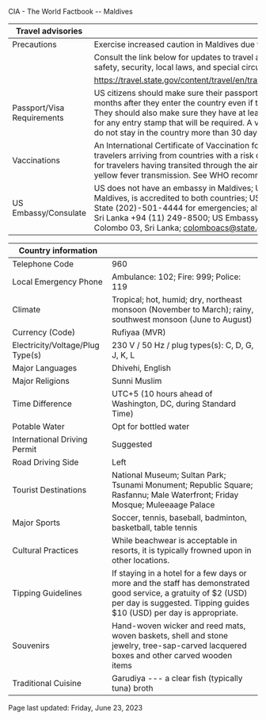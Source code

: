 CIA - The World Factbook -- Maldives

| Travel advisories | |
| --- | --- |
| Precautions | Exercise increased caution in Maldives due to terrorism. |
| | Consult the link below for updates to travel advisories and statements on safety, security, local laws, and special circumstances in this country. |
| | <https://travel.state.gov/content/travel/en/traveladvisories/traveladvisories.html> |
| Passport/Visa Requirements | US citizens should make sure their passport will not expire for at least 6 months after they enter the country even if they do not intend to stay that long. They should also make sure they have at least 1 blank page in their passport for any entry stamp that will be required. A visa is not required as long as you do not stay in the country more than 30 days. |
| Vaccinations | An International Certificate of Vaccination for yellow fever is required for travelers arriving from countries with a risk of yellow fever transmission and for travelers having transited through the airport of a country with risk of yellow fever transmission. See WHO recommendations.  <http://www.who.int/> |
| US Embassy/Consulate | US does not have an embassy in Maldives; US Ambassador to Sri Lanka and Maldives, is accredited to both countries; US citizens may call US Dept of State (202)-501-4444 for emergencies; alternate contact is the Embassy to Sri Lanka +94 (11) 249-8500; US Embassy Colombo, 210 Galle Road, Colombo 03, Sri Lanka; colomboacs@state.gov; https://lk.usembassy.gov/ |

| Country information |  |
| --- | --- |
| Telephone Code | 960 |
| Local Emergency Phone | Ambulance: 102; Fire: 999; Police: 119 |
| Climate | Tropical; hot, humid; dry, northeast monsoon (November to March); rainy, southwest monsoon (June to August) |
| Currency (Code) | Rufiyaa (MVR) |
| Electricity/Voltage/Plug Type(s) | 230 V / 50 Hz / plug types(s): C, D, G, J, K, L |
| Major Languages | Dhivehi, English |
| Major Religions | Sunni Muslim |
| Time Difference | UTC+5 (10 hours ahead of Washington, DC, during Standard Time) |
| Potable Water | Opt for bottled water |
| International Driving Permit | Suggested |
| Road Driving Side | Left |
| Tourist Destinations | National Museum; Sultan Park; Tsunami Monument; Republic Square; Rasfannu; Male Waterfront; Friday Mosque; Muleeaage Palace |
| Major Sports | Soccer, tennis, baseball, badminton, basketball, table tennis |
| Cultural Practices | While beachwear is acceptable in resorts, it is typically frowned upon in other locations. |
| Tipping Guidelines | If staying in a hotel for a few days or more and the staff has demonstrated good service, a gratuity of $2 (USD) per day is suggested. Tipping guides $10 (USD) per day is appropriate. |
| Souvenirs | Hand-woven wicker and reed mats, woven baskets, shell and stone jewelry, tree-sap-carved lacquered boxes and other carved wooden items |
| Traditional Cuisine | Garudiya --- a clear fish (typically tuna) broth |

Page last updated: Friday, June 23, 2023
